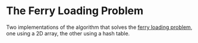 # The Ferry Loading Problem
Two implementations of the algorithm that solves the [ferry loading problem](https://onlinejudge.org/index.php?option=onlinejudge&Itemid=8&page=show_problem&problem=1202), one using a 2D array, the other using a hash table.
